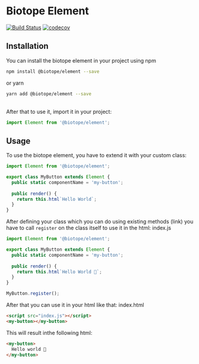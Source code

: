 # Biotope Element

[![Build Status](https://travis-ci.org/biotope/biotope-element.svg?branch=master)](https://travis-ci.org/biotope/biotope-element)
[![codecov](https://codecov.io/gh/biotope/biotope-element/branch/master/graph/badge.svg)](https://codecov.io/gh/biotope/biotope-element)

## Installation
You can install the biotope element in your project using npm 
```bash
npm install @biotope/element --save
```
or yarn
```bash
yarn add @biotope/element --save
```
<br/>
After that to use it, import it in your project:

```js
import Element from '@biotope/element';
```

## Usage

To use the biotope element, you have to extend it with your custom class:

```js
import Element from '@biotope/element';

export class MyButton extends Element {
  public static componentName = 'my-button';
  
  public render() {
    return this.html`Hello World`;
  }
}
```

After defining your class which you can do using existing methods (link) you have to call `register` on the class itself to use it in the html:
index.js
```js
import Element from '@biotope/element';

export class MyButton extends Element {
  public static componentName = 'my-button';
  
  public render() {
    return this.html`Hello World 🐤`;
  }
}

MyButton.register();
```

After that you can use it in your html like that:
index.html
```html
<script src="index.js"></script>  
<my-button></my-button>
```

This will result inthe following html:
```html
<my-button>
  Hello world 🐤
</my-button>
```
